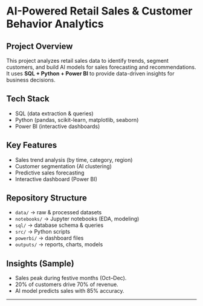 #  AI-Powered Retail Sales & Customer Behavior Analytics

##  Project Overview
This project analyzes retail sales data to identify trends, segment customers, and build AI models for sales forecasting and recommendations.  
It uses **SQL + Python + Power BI** to provide data-driven insights for business decisions.

##  Tech Stack
- SQL (data extraction & queries)
- Python (pandas, scikit-learn, matplotlib, seaborn)
- Power BI (interactive dashboards)

## Key Features
- Sales trend analysis (by time, category, region)
- Customer segmentation (AI clustering)
- Predictive sales forecasting
- Interactive dashboard (Power BI)

##  Repository Structure
- `data/` → raw & processed datasets
- `notebooks/` → Jupyter notebooks (EDA, modeling)
- `sql/` → database schema & queries
- `src/` → Python scripts
- `powerbi/` → dashboard files
- `outputs/` → reports, charts, models

##  Insights (Sample)
- Sales peak during festive months (Oct–Dec).
- 20% of customers drive 70% of revenue.
- AI model predicts sales with 85% accuracy.

---
